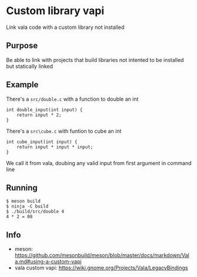 # Custom library vapi

Link vala code with a custom library not installed

## Purpose

Be able to link with projects that build libraries not intented to be installed but statically linked

## Example

There's a `src/double.c` with a function to double an int

```
int double_input(int input) {
    return input * 2;
}
```

There's a `src\cube.c` with funtion to cube an int

```
int cube_input(int input) {
    return input * input * input;
}
```

We call it from vala, doubing any valid input from first argument in command line

## Running

```
$ meson build
$ ninja -C build
$ ./build/src/double 4
4 * 2 = 08
```

## Info

- meson: https://github.com/mesonbuild/meson/blob/master/docs/markdown/Vala.md#using-a-custom-vapi
- vala custom vapi: https://wiki.gnome.org/Projects/Vala/LegacyBindings
